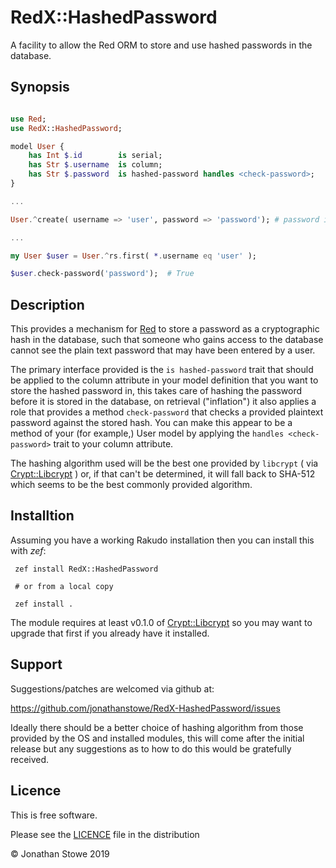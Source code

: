 # RedX::HashedPassword

A facility to allow the Red ORM to store and use hashed passwords in the database.

## Synopsis

```raku

use Red;
use RedX::HashedPassword;

model User {
    has Int $.id        is serial;
    has Str $.username  is column;
    has Str $.password  is hashed-password handles <check-password>;
}

...

User.^create( username => 'user', password => 'password'); # password is saved as a hash

...

my User $user = User.^rs.first( *.username eq 'user' );

$user.check-password('password');  # True

```

## Description

This provides a mechanism for [Red](https://github.com/FCO/Red) to store a password
as a cryptographic hash in the database, such that someone who gains access to the
database cannot see the plain text password that may have been entered by a user.

The primary interface provided is the ```is hashed-password``` trait that should be
applied to the column attribute in your model definition that you want to store the
hashed password in, this takes care of hashing the password before it is stored in
the database, on retrieval ("inflation") it also applies a role that provides a method
```check-password``` that checks a provided plaintext password against the stored hash.
You can make this appear to be a method of your (for example,) User model by applying
the ```handles <check-password>``` trait to your column attribute.

The hashing algorithm used will be the best one provided by ```libcrypt``` 
( via [Crypt::Libcrypt](https://github.com/jonathanstowe/Crypt-Libcrypt) ) or, if that
can't be determined, it will fall back to SHA-512 which seems to be the best commonly
provided algorithm.

## Installtion

Assuming you have a working Rakudo installation then you can install this with *zef*:


     zef install RedX::HashedPassword

     # or from a local copy

     zef install .

The module requires at least v0.1.0 of [Crypt::Libcrypt](https://github.com/jonathanstowe/Crypt-Libcrypt)
so you may want to upgrade that first if you already have it installed.

## Support

Suggestions/patches are welcomed via github at:

https://github.com/jonathanstowe/RedX-HashedPassword/issues

Ideally there should be a better choice of hashing algorithm from those
provided by the OS and installed modules, this will come after the initial
release but any suggestions as to how to do this would be gratefully received.


## Licence

This is free software.

Please see the [LICENCE](LICENCE) file in the distribution

© Jonathan Stowe 2019


